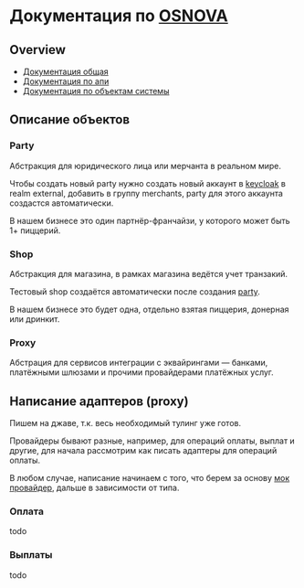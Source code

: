 # Документация по [OSNOVA](https://rbk.money/osnova/)

## Overview

- [Документация общая](https://rbk.money/osnova/)
- [Документация по апи](https://developer.rbk.money/api/)
- [Документация по объектам системы](https://github.com/rbkmoney/damsel/)

## Описание объектов

### Party

Абстракция для юридического лица или мерчанта в реальном мире. 

Чтобы создать новый party нужно создать новый аккаунт в [keycloak](https://auth.rbk-pay.dodois.ru/) в realm external, добавить в группу merchants, party для этого аккаунта создастся автоматически.

В нашем бизнесе это один партнёр-франчайзи, у которого может быть 1+ пиццерий.

### Shop

Абстракция для магазина, в рамках магазина ведётся учет транзакий. 

Тестовый shop создаётся автоматически после создания [party](#party). 

В нашем бизнесе это будет одна, отдельно взятая пиццерия, донерная или дринкит.

### Proxy

Абстрация для сервисов интеграции с эквайрингами — банками, платёжными шлюзами и прочими провайдерами платёжных услуг.

## Написание адаптеров (proxy)

Пишем на джаве, т.к. весь необходимый тулинг уже готов.

Провайдеры бывают разные, например, для операций оплаты, выплат и другие, для начала рассмотрим как писать адаптеры для операций оплаты.

В любом случае, написание начинаем с того, что берем за основу [мок провайдер](https://github.com/rbkmoney/proxy-mocketbank), дальше в зависимости от типа.

### Оплата

todo

### Выплаты

todo



